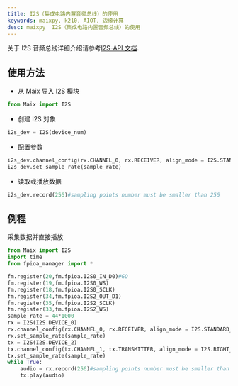 ```yaml
---
title: I2S（集成电路内置音频总线）的使用
keywords: maixpy, k210, AIOT, 边缘计算
desc: maixpy  I2S（集成电路内置音频总线）的使用
---
```



关于 I2S 音频总线详细介绍请参考[I2S-API 文档](./../../api_reference/Maix/i2s.md).

## 使用方法

* 从 Maix 导入 I2S 模块

```python
from Maix import I2S
```

* 创建 I2S 对象

```python
i2s_dev = I2S(device_num)
```

* 配置参数

```python
i2s_dev.channel_config(rx.CHANNEL_0, rx.RECEIVER, align_mode = I2S.STANDARD_MODE)
i2s_dev.set_sample_rate(sample_rate)
```

* 读取或播放数据

```python
i2s_dev.record(256)#sampling points number must be smaller than 256
```

## 例程

采集数据并直接播放

```python
from Maix import I2S
import time
from fpioa_manager import *

fm.register(20,fm.fpioa.I2S0_IN_D0)#GO
fm.register(19,fm.fpioa.I2S0_WS)
fm.register(18,fm.fpioa.I2S0_SCLK)
fm.register(34,fm.fpioa.I2S2_OUT_D1)
fm.register(35,fm.fpioa.I2S2_SCLK)
fm.register(33,fm.fpioa.I2S2_WS)
sample_rate = 44*1000
rx = I2S(I2S.DEVICE_0)
rx.channel_config(rx.CHANNEL_0, rx.RECEIVER, align_mode = I2S.STANDARD_MODE)
rx.set_sample_rate(sample_rate)
tx = I2S(I2S.DEVICE_2)
tx.channel_config(tx.CHANNEL_1, tx.TRANSMITTER, align_mode = I2S.RIGHT_JUSTIFYING_MODE)
tx.set_sample_rate(sample_rate)
while True:
    audio = rx.record(256)#sampling points number must be smaller than 256
    tx.play(audio)
```
